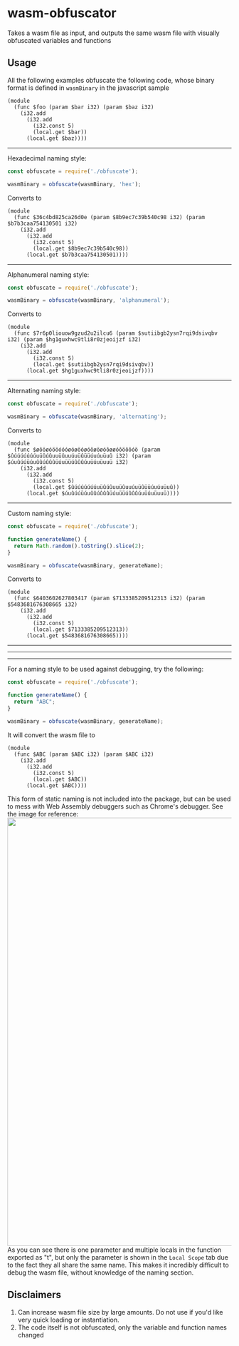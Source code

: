 # wasm-obfuscator
Takes a wasm file as input, and outputs the same wasm file with visually obfuscated variables and functions

## Usage

All the following examples obfuscate the following code, whose binary format is defined in `wasmBinary` in the javascript sample
```wasm
(module
  (func $foo (param $bar i32) (param $baz i32)
    (i32.add
      (i32.add
        (i32.const 5)
        (local.get $bar))
      (local.get $baz))))
```
---
Hexadecimal naming style:
```js
const obfuscate = require('./obfuscate');

wasmBinary = obfuscate(wasmBinary, 'hex');
```

Converts to
```wasm
(module
  (func $36c4bd825ca26d0e (param $8b9ec7c39b540c98 i32) (param $b7b3caa754130501 i32)
    (i32.add
      (i32.add
        (i32.const 5)
        (local.get $8b9ec7c39b540c98))
      (local.get $b7b3caa754130501))))
```
---
Alphanumeral naming style:
```js
const obfuscate = require('./obfuscate');

wasmBinary = obfuscate(wasmBinary, 'alphanumeral');
```
Converts to
```wasm
(module
  (func $7r6p0liouow9gzud2u2ilcu6 (param $sutiibgb2ysn7rqi9dsivqbv i32) (param $hg1guxhwc9tli8r0zjeoijzf i32)
    (i32.add
      (i32.add
        (i32.const 5)
        (local.get $sutiibgb2ysn7rqi9dsivqbv))
      (local.get $hg1guxhwc9tli8r0zjeoijzf))))
```
---
Alternating naming style:
```js
const obfuscate = require('./obfuscate');

wasmBinary = obfuscate(wasmBinary, 'alternating');
```
Converts to 
```wasm
(module
  (func $øôöøóööóóóøóøöóøóôøöøóôøøóôöôôóö (param $ûúúúúúúúuüûúûuuüûuuúuüûüüúuúuüuû i32) (param $úuûúúüúuûûúûûûüúuüüúûûûúuüúuüuuü i32)
    (i32.add
      (i32.add
        (i32.const 5)
        (local.get $ûúúúúúúúuüûúûuuüûuuúuüûüüúuúuüuû))
      (local.get $úuûúúüúuûûúûûûüúuüüúûûûúuüúuüuuü))))
```
---
Custom naming style:
```js
const obfuscate = require('./obfuscate');

function generateName() {
  return Math.random().toString().slice(2);
}

wasmBinary = obfuscate(wasmBinary, generateName);
```
Converts to
```wasm
(module
  (func $6403602627803417 (param $7133385209512313 i32) (param $5483681676308665 i32)
    (i32.add
      (i32.add
        (i32.const 5)
        (local.get $7133385209512313))
      (local.get $5483681676308665))))
```

---
---
---

For a naming style to be used against debugging, try the following:
```js
const obfuscate = require('./obfuscate');

function generateName() {
  return "ABC";
}

wasmBinary = obfuscate(wasmBinary, generateName);
```
It will convert the wasm file to
```wasm
(module
  (func $ABC (param $ABC i32) (param $ABC i32)
    (i32.add
      (i32.add
        (i32.const 5)
        (local.get $ABC))
      (local.get $ABC))))
```
This form of static naming is not included into the package, but can be used to mess with Web Assembly debuggers such as Chrome's debugger. See the image for reference:
<img width="960" alt="" src="https://user-images.githubusercontent.com/79597906/131603153-701b4b0b-f3f1-4de3-9f0d-d25280f8d54a.png">
As you can see there is one parameter and multiple locals in the function exported as "t", but only the parameter is shown in the `Local Scope` tab due to the fact they all share the same name. This makes it incredibly difficult to debug the wasm file, without knowledge of the naming section.

## Disclaimers

1. Can increase wasm file size by large amounts. Do not use if you'd like very quick loading or instantiation.
2. The code itself is not obfuscated, only the variable and function names changed
